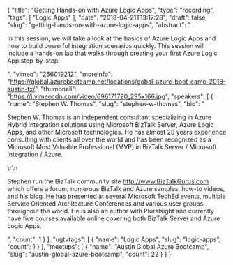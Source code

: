 {
  "title": "Getting Hands-on with Azure Logic Apps",
  "type": "recording",
  "tags": [
    "Logic Apps"
  ],
  "date": "2018-04-21T13:17:28",
  "draft": false,
  "slug": "getting-hands-on-with-azure-logic-apps",
  "abstract": "<p>In this session, we will take a look at the basics of Azure Logic Apps and how to build powerful integration scenarios quickly.  This session will include a hands-on lab that walks through creating your first Azure Logic App step-by-step.</p>",
  "vimeo": "266019212",
  "moreinfo": "https://global.azurebootcamp.net/locations/gobal-azure-boot-camp-2018-austin-tx/",
  "thumbnail": "https://i.vimeocdn.com/video/696171720_295x166.jpg",
  "speakers": [
    {
      "name": "Stephen W. Thomas",
      "slug": "stephen-w-thomas",
      "bio": "<p>Stephen W. Thomas is an independent consultant specializing in Azure Hybrid Integration solutions using Microsoft BizTalk Server, Azure Logic Apps, and other Microsoft technologies. He has almost 20 years experience consulting with clients all over the world and has been recognized as a Microsoft Most Valuable Professional (MVP) in BizTalk Server / Microsoft Integration / Azure.</p>\r\n<p>Stephen run the BizTalk community site http://www.BizTalkGurus.com which offers a forum, numerous BizTalk and Azure samples, how-to videos, and his blog. He has presented at several Microsoft TechEd events, multiple Service Oriented Architecture Conferences and various user groups throughout the world.  He is also an author with Pluralsight and currently have five courses available online covering both BizTalk Server and Azure Logic Apps.</p>",
      "count": 1
    }
  ],
  "ugtvtags": [
    {
      "name": "Logic Apps",
      "slug": "logic-apps",
      "count": 1
    }
  ],
  "meetups": [
    {
      "name": "Austin Global Azure Bootcamp",
      "slug": "austin-global-azure-bootcamp",
      "count": 22
    }
  ]
}
